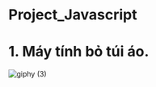 # Project_Javascript
# 1. Máy tính bỏ túi áo.
![giphy (3)](https://user-images.githubusercontent.com/43178360/67468963-a3218400-f675-11e9-9d87-2498e110aaa7.gif)
